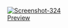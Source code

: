 <a href="https://ibb.co/gRLChpK"><img src="https://i.ibb.co/tJT5Ftr/Screenshot-324.png" alt="Screenshot-324" border="0"></a><br /><a target='_blank' href='https://imgbb.com/'>Preview</a><br />
